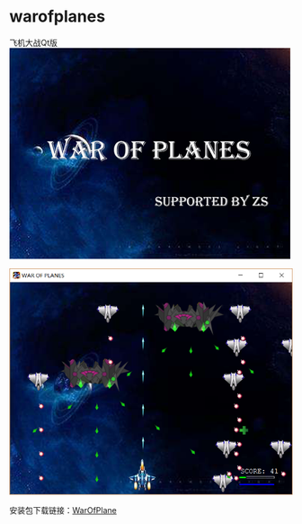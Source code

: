 # warofplanes
飞机大战Qt版  
![加载界面](docs/init.png)

![游戏截图](docs/battle.png)

安装包下载链接：[WarOfPlane](bin/installer.exe)

